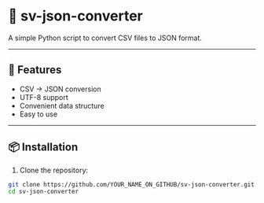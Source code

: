 # 📁 sv-json-converter

A simple Python script to convert CSV files to JSON format.

---

## 🚀 Features

- CSV → JSON conversion
- UTF-8 support
- Convenient data structure
- Easy to use

---

## 📦 Installation

1. Clone the repository:

```bash
git clone https://github.com/YOUR_NAME_ON_GITHUB/sv-json-converter.git
cd sv-json-converter
